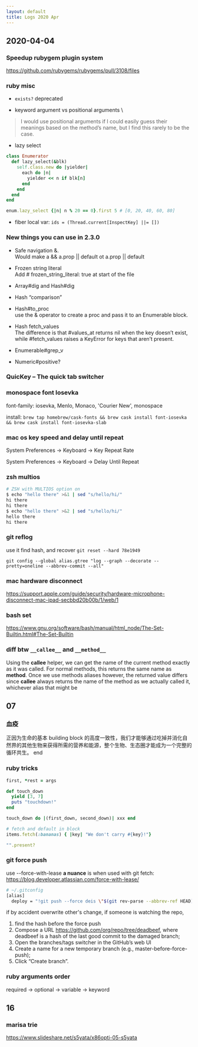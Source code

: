 ```yaml
---
layout: default
title: Logs 2020 Apr
---
```


## 2020-04-04

### Speedup rubygem plugin system
https://github.com/rubygems/rubygems/pull/3108/files

### ruby misc
- `exists?`
deprecated

- keyword argument vs positional arguments \
> I would use positional arguments if I could easily guess their meanings based on the method’s name, but I find this rarely to be the case.

- lazy select
```ruby
class Enumerator 
  def lazy_select(&blk)
    self.class.new do |yielder| 
      each do |n| 
        yielder << n if blk[n]
      end 
    end 
  end 
end

enum.lazy_select {|n| n % 20 == 0}.first 5 # [0, 20, 40, 60, 80]
```

- fiber local var:
`ids = (Thread.current[InspectKey] ||= [])`

### New things you can use in 2.3.0
- Safe navigation &. \
Would make a && a.prop || default ot a.prop || default

- Frozen string literal \
Add # frozen_string_literal: true at start of the file

- Array#dig and Hash#dig

- Hash “comparison”

- Hash#to_proc \
use the & operator to create a proc and pass it to an Enumerable block.

- Hash fetch_values \
The difference is that #values_at returns nil when the key doesn’t exist, while #fetch_values raises a KeyError for keys that aren’t present.

- Enumerable#grep_v

- Numeric#positive?


### QuicKey – The quick tab switcher

### monospace font Iosevka

font-family: iosevka, Menlo, Monaco, 'Courier New', monospace

install: `brew tap homebrew/cask-fonts && brew cask install font-iosevka && brew cask install font-iosevka-slab`

### mac os key speed and delay until repeat

System Preferences -> Keyboard -> Key Repeat Rate
 
System Preferences -> Keyboard -> Delay Until Repeat

### zsh multios
```sh
# ZSH with MULTIOS option on
$ echo "hello there" >&1 | sed "s/hello/hi/"
hi there
hi there
$ echo "hello there" >&2 | sed "s/hello/hi/"
hello there
hi there
```

### git reflog
use it find hash, and recover `git reset --hard 78e1949`

`git config --global alias.gtree "log --graph --decorate --pretty=oneline --abbrev-commit --all"`

### mac hardware disconnect
https://support.apple.com/guide/security/hardware-microphone-disconnect-mac-ipad-secbbd20b00b/1/web/1

### bash set
https://www.gnu.org/software/bash/manual/html_node/The-Set-Builtin.html#The-Set-Builtin

### diff btw `__callee__` and `__method__`
Using the __callee__ helper, we can get the name of the current method exactly as it was called. For normal methods, this returns the same name as __method__. Once we use methods aliases however, the returned value differs since __callee__ always returns the name of the method as we actually called it, whichever alias that might be

## 07

### 血疫
正因为生命的基本 building block 的高度一致性，我们才能够通过吃掉并消化自然界的其他生物来获得所需的营养和能源，整个生物、生态圈才能成为一个完整的循环共生。
end

### ruby tricks
```ruby
first, *rest = args

def touch_down
  yield [3, 7]
  puts "touchdown!"
end

touch_down do |(first_down, second_down)| xxx end

# fetch and default in block
items.fetch(:bananas) { |key| "We don't carry #{key}!"}

"".present?
```

### git force push

use --force-with-lease
**a nuance** is when used with git fetch: https://blog.developer.atlassian.com/force-with-lease/

```sh
# ~/.gitconfig
[alias]
  deploy = "!git push --force deis \"$(git rev-parse --abbrev-ref HEAD):master\""
```

if by accident overwrite other's change, if someone is watching the repo, 

1. find the hash before the force push
2. Compose a URL https://github.com/org/repo/tree/deadbeef, where deadbeef is a hash of the last good commit to the damaged branch;
3. Open the branches/tags switcher in the GitHub’s web UI
4. Create a name for a new temporary branch (e.g., master-before-force-push);
5. Click “Create branch”.

### ruby arguments order

required -> optional -> variable -> keyword

## 16

### marisa trie
https://www.slideshare.net/s5yata/x86opti-05-s5yata
